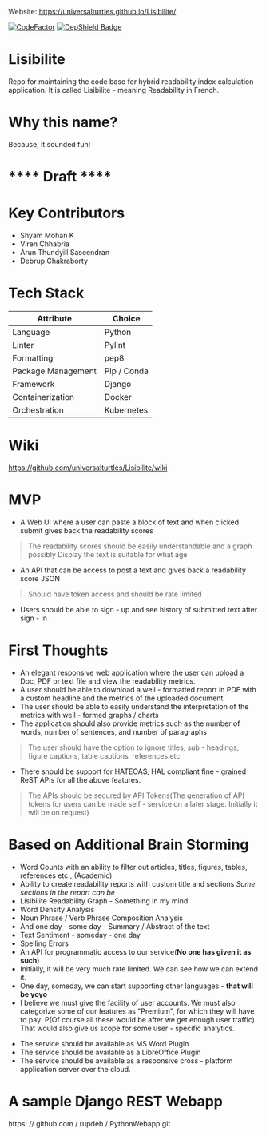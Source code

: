 Website: https://universalturtles.github.io/Lisibilite/

[![CodeFactor](https://www.codefactor.io/repository/github/universalturtles/lisibilite/badge)](https://www.codefactor.io/repository/github/universalturtles/lisibilite) [![DepShield Badge](https://depshield.sonatype.org/badges/universalturtles/Lisibilite/depshield.svg)](https://depshield.github.io)

# Lisibilite
Repo for maintaining the code base for hybrid readability index calculation application.
It is called Lisibilite - meaning Readability in French.

# Why this name?
Because, it sounded fun!

# **** Draft ****

# Key Contributors
* Shyam Mohan K
* Viren Chhabria
* Arun Thundyill Saseendran
* Debrup Chakraborty

# Tech Stack
| Attribute | Choice |
| ------ | ----- |
|Language | Python|
|Linter | Pylint|
|Formatting | pep8|
|Package Management | Pip / Conda|
|Framework | Django|
|Containerization | Docker|
|Orchestration | Kubernetes|

# Wiki
https://github.com/universalturtles/Lisibilite/wiki

# MVP

* A Web UI where a user can paste a block of text and when clicked submit gives back the readability scores
> The readability scores should be easily understandable and a graph possibly
> Display the text is suitable for what age
* An API that can be access to post a text and gives back a readability score JSON
> Should have token access and should be rate limited
* Users should be able to sign - up and see history of submitted text after sign - in

# First Thoughts

* An elegant responsive web application where the user can upload a Doc, PDF or text file and view the readability metrics.
* A user should be able to download a well - formatted report in PDF with a custom headline and the metrics of the uploaded document
* The user should be able to easily understand the interpretation of the metrics with well - formed graphs / charts
* The application should also provide metrics such as the number of words, number of sentences, and number of paragraphs
> The user should have the option to ignore titles, sub - headings, figure captions, table captions, references etc
* There should be support for HATEOAS, HAL compliant fine - grained ReST APIs for all the above features.
> The APIs should be secured by API Tokens(The generation of API tokens for users can be made self - service on a later stage. Initially it will be on request)

# Based on Additional Brain Storming
- Word Counts with an ability to filter out articles, titles, figures, tables, references etc., (Academic)
- Ability to create readability reports with custom title and sections
*Some sections in the report can be*
- Lisibilite Readability Graph - Something in my mind
- Word Density Analysis
- Noun Phrase / Verb Phrase Composition Analysis
- And one day - some day - Summary / Abstract of the text
- Text Sentiment - someday - one day
- Spelling Errors
- An API for programmatic access to our service(**No one has given it as such**)
- Initially, it will be very much rate limited. We can see how we can extend it.
- One day, someday, we can start supporting other languages - **that will be yoyo**
- I believe we must give the facility of user accounts. We must also categorize some of our features as "Premium", for which they will have to pay: P(Of course all these would be after we get enough user traffic). That would also give us scope for some user - specific analytics.
* The service should be available as MS Word Plugin
* The service should be available as a LibreOffice Plugin
* The service should be available as a responsive cross - platform application server over the cloud.


# A sample Django REST Webapp

https: // github.com / rupdeb / PythonWebapp.git
